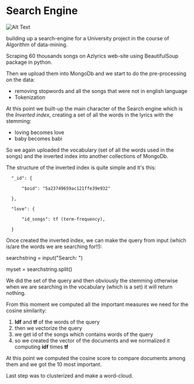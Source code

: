 # Search Engine

![Alt Text](https://assets2.41studio.com/uploads/monologue/post/header_image/24/search-engine.png)

building up a search-engine for a University project in the course of Algorithm of data-mining.

Scraping 60 thousands songs on Azlyrics web-site using BeautifulSoup package in python.

Then we upload them into MongoDb and we start to do the pre-processing on the data:

+ removing stopwords and all the songs that were not in english language
+ Tokenization
 
At this point we built-up the main character of the Search engine which is the *Inverted index*, creating a set of all the words in the lyrics with the stemming:

+ loving becomes love
+ baby becomes babi

So we again uploaded the vocabulary (set of all the words used in the songs) and the inverted index into another collections of MongoDb.

The structure of the inverted index is quite simple and it's this:



      "_id": {
      
          "$oid": "5a23749659ac121ffe39e932"
      
      },
      
      "love": {
      
          "id_songs": tf (term-frequency),

      }
      
Once created the inverted index, we can make the query from input (which is/are the words we are searching for!!):


  searchstring = input("Search: ")

  myset = searchstring.split()

We did the set of the query and then obviously the stemming otherwise when we are searching in the vocabulary (which is a set) it will return nothing.

From this moment we computed all the important measures we need for the cosine similarity:

1. **Idf** and **tf** of the words of the query
2. then we vectorize the query
3. we get id of the songs which contains words of the query
4. so we created the vector of the documents and we normalized it computing **idf** times **tf**

At this point we computed the cosine score to compare documents among them and we got the 10 most important.

Last step was to clusterized and make a word-cloud.
